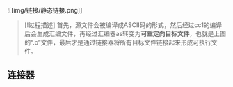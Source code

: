 ![[img/链接/静态链接.png]]
> [!过程描述]
> 首先，源文件会被编译成ASCII码的形式，然后经过cc1的编译后会生成汇编文件，再经过汇编器as转变为**可重定向目标文件**，也就是上图的“.o”文件，最后才是通过链接器将所有目标文件链接起来形成可执行文件。

## 连接器